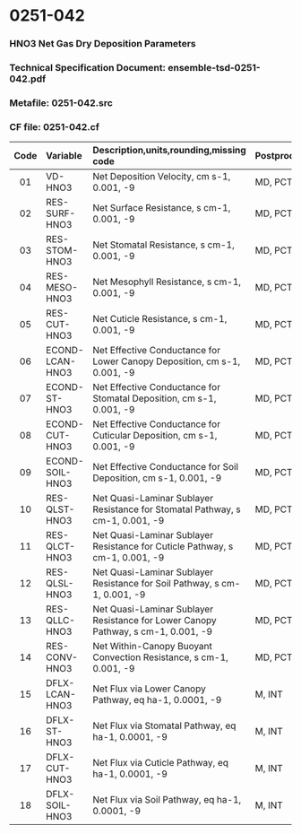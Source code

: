# 0251-042
### HNO3 Net Gas Dry Deposition Parameters
### Technical Specification Document: ensemble-tsd-0251-042.pdf
### Metafile: 0251-042.src
### CF file: 0251-042.cf
|Code|Variable|Description,units,rounding,missing code|Postprocessing|
|:-:|:-|:-|:-|
|01|VD-HNO3|Net Deposition Velocity, cm s-1, 0.001, -9|MD, PCT, 50|
|02|RES-SURF-HNO3|Net Surface Resistance, s cm-1, 0.001, -9|MD, PCT, 50|
|03|RES-STOM-HNO3|Net Stomatal Resistance, s cm-1, 0.001, -9|MD, PCT, 50|
|04|RES-MESO-HNO3|Net Mesophyll Resistance, s cm-1, 0.001, -9|MD, PCT, 50|
|05|RES-CUT-HNO3|Net Cuticle Resistance, s cm-1, 0.001, -9|MD, PCT, 50|
|06|ECOND-LCAN-HNO3|Net Effective Conductance for Lower Canopy Deposition, cm s-1, 0.001, -9|MD, PCT, 50|
|07|ECOND-ST-HNO3|Net Effective Conductance for Stomatal Deposition, cm s-1, 0.001, -9|MD, PCT, 50|
|08|ECOND-CUT-HNO3|Net Effective Conductance for Cuticular Deposition, cm s-1, 0.001, -9|MD, PCT, 50|
|09|ECOND-SOIL-HNO3|Net Effective Conductance for Soil Deposition, cm s-1, 0.001, -9|MD, PCT, 50|
|10|RES-QLST-HNO3|Net Quasi-Laminar Sublayer Resistance for Stomatal Pathway, s cm-1, 0.001, -9|MD, PCT, 50|
|11|RES-QLCT-HNO3|Net Quasi-Laminar Sublayer Resistance for Cuticle Pathway, s cm-1, 0.001, -9|MD, PCT, 50|
|12|RES-QLSL-HNO3|Net Quasi-Laminar Sublayer Resistance for Soil  Pathway, s cm-1, 0.001, -9|MD, PCT, 50|
|13|RES-QLLC-HNO3|Net Quasi-Laminar Sublayer Resistance for Lower Canopy Pathway, s cm-1, 0.001, -9|MD, PCT, 50|
|14|RES-CONV-HNO3|Net Within-Canopy Buoyant Convection Resistance, s cm-1, 0.001, -9|MD, PCT, 50|
|15|DFLX-LCAN-HNO3|Net Flux via Lower Canopy Pathway, eq ha-1, 0.0001, -9|M, INT|
|16|DFLX-ST-HNO3|Net Flux via Stomatal Pathway, eq ha-1, 0.0001, -9|M, INT|
|17|DFLX-CUT-HNO3|Net Flux via Cuticle Pathway, eq ha-1, 0.0001, -9|M, INT|
|18|DFLX-SOIL-HNO3|Net Flux via Soil Pathway, eq ha-1, 0.0001, -9|M, INT|
